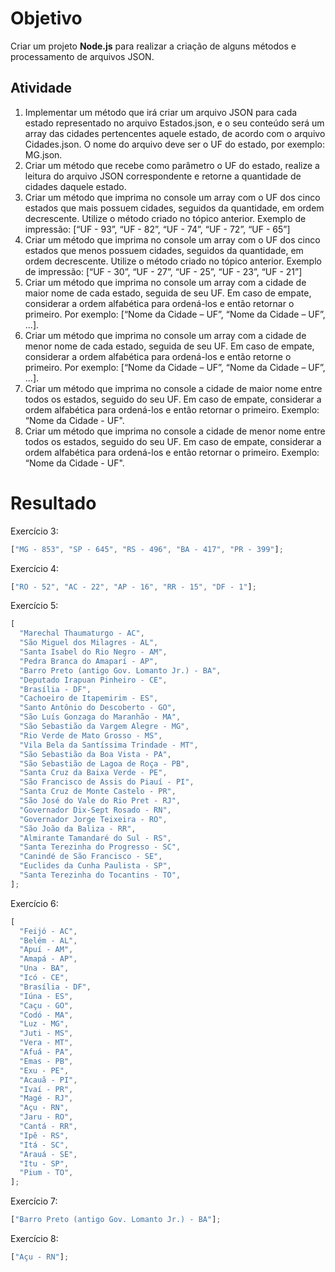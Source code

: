 # Objetivo

Criar um projeto **Node.js** para realizar a criação de alguns métodos e processamento de arquivos JSON.

## Atividade

1. Implementar um método que irá criar um arquivo JSON para cada estado representado no arquivo Estados.json, e o seu conteúdo será um array das cidades pertencentes aquele estado, de acordo com o arquivo Cidades.json. O nome do arquivo deve ser o UF do estado, por exemplo: MG.json.
2. Criar um método que recebe como parâmetro o UF do estado, realize a leitura do arquivo JSON correspondente e retorne a quantidade de cidades daquele estado.
3. Criar um método que imprima no console um array com o UF dos cinco estados que mais possuem cidades, seguidos da quantidade, em ordem decrescente. Utilize o método criado no tópico anterior. Exemplo de impressão: [“UF - 93”, “UF - 82”, “UF - 74”, “UF - 72”, “UF - 65”]
4. Criar um método que imprima no console um array com o UF dos cinco estados que menos possuem cidades, seguidos da quantidade, em ordem decrescente. Utilize o método criado no tópico anterior. Exemplo de impressão: [“UF - 30”, “UF - 27”, “UF - 25”, “UF - 23”, “UF - 21”]
5. Criar um método que imprima no console um array com a cidade de maior nome de cada estado, seguida de seu UF. Em caso de empate, considerar a ordem alfabética para ordená-los e então retornar o primeiro. Por exemplo: [“Nome da Cidade – UF”, “Nome da Cidade – UF”, ...].
6. Criar um método que imprima no console um array com a cidade de menor nome de cada estado, seguida de seu UF. Em caso de empate, considerar a ordem alfabética para ordená-los e então retorne o primeiro. Por exemplo: [“Nome da Cidade – UF”, “Nome da Cidade – UF”, ...].
7. Criar um método que imprima no console a cidade de maior nome entre todos os estados, seguido do seu UF. Em caso de empate, considerar a ordem alfabética para ordená-los e então retornar o primeiro. Exemplo: “Nome da Cidade - UF".
8. Criar um método que imprima no console a cidade de menor nome entre todos os estados, seguido do seu UF. Em caso de empate, considerar a ordem alfabética para ordená-los e então retornar o primeiro. Exemplo: “Nome da Cidade - UF".

# Resultado

Exercício 3:

```javascript
["MG - 853", "SP - 645", "RS - 496", "BA - 417", "PR - 399"];
```

Exercício 4:

```javascript
["RO - 52", "AC - 22", "AP - 16", "RR - 15", "DF - 1"];
```

Exercício 5:

```javascript
[
  "Marechal Thaumaturgo - AC",
  "São Miguel dos Milagres - AL",
  "Santa Isabel do Rio Negro - AM",
  "Pedra Branca do Amaparí - AP",
  "Barro Preto (antigo Gov. Lomanto Jr.) - BA",
  "Deputado Irapuan Pinheiro - CE",
  "Brasília - DF",
  "Cachoeiro de Itapemirim - ES",
  "Santo Antônio do Descoberto - GO",
  "São Luís Gonzaga do Maranhão - MA",
  "São Sebastião da Vargem Alegre - MG",
  "Rio Verde de Mato Grosso - MS",
  "Vila Bela da Santíssima Trindade - MT",
  "São Sebastião da Boa Vista - PA",
  "São Sebastião de Lagoa de Roça - PB",
  "Santa Cruz da Baixa Verde - PE",
  "São Francisco de Assis do Piauí - PI",
  "Santa Cruz de Monte Castelo - PR",
  "São José do Vale do Rio Pret - RJ",
  "Governador Dix-Sept Rosado - RN",
  "Governador Jorge Teixeira - RO",
  "São João da Baliza - RR",
  "Almirante Tamandaré do Sul - RS",
  "Santa Terezinha do Progresso - SC",
  "Canindé de São Francisco - SE",
  "Euclides da Cunha Paulista - SP",
  "Santa Terezinha do Tocantins - TO",
];
```

Exercício 6:

```javascript
[
  "Feijó - AC",
  "Belém - AL",
  "Apuí - AM",
  "Amapá - AP",
  "Una - BA",
  "Icó - CE",
  "Brasília - DF",
  "Iúna - ES",
  "Caçu - GO",
  "Codó - MA",
  "Luz - MG",
  "Juti - MS",
  "Vera - MT",
  "Afuá - PA",
  "Emas - PB",
  "Exu - PE",
  "Acauã - PI",
  "Ivaí - PR",
  "Magé - RJ",
  "Açu - RN",
  "Jaru - RO",
  "Cantá - RR",
  "Ipê - RS",
  "Itá - SC",
  "Arauá - SE",
  "Itu - SP",
  "Pium - TO",
];
```

Exercício 7:

```javascript
["Barro Preto (antigo Gov. Lomanto Jr.) - BA"];
```

Exercício 8:

```javascript
["Açu - RN"];
```
